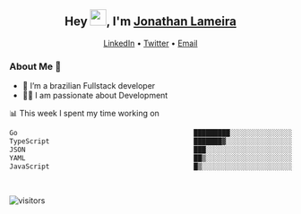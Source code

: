 <h2 align="center">Hey <img src="https://github.com/TheDudeThatCode/TheDudeThatCode/blob/master/Assets/Hi.gif" width="29">, I'm <a href="https://www.linkedin.com/in/jonathanlameira/">Jonathan Lameira</a></h2>
<p align="center">
  <a href="https://www.linkedin.com/in/jonathanlameira/">LinkedIn</a> •
  <a href="https://twitter.com/jlameira">Twitter</a> •
  <a href="mailto:jlameira@gmail.com">Email</a>
</p>

### About Me 🚀
- 🌱  I’m a brazilian Fullstack developer</br>
- 👨‍💻  I am passionate about Development</br>

<!-- ![Jonathan Lameira github stats](https://github-readme-stats.vercel.app/api?username=jlameirameli&show_icons=true&hide_border=true)&nbsp;&nbsp; -->

📊 This week I spent my time working on
<!--START_SECTION:waka-->

```txt
Go                                            █████████░░░░░░░░░░░░░░░░   36.48 %
TypeScript                                    ███████▓░░░░░░░░░░░░░░░░░   30.42 %
JSON                                          ███░░░░░░░░░░░░░░░░░░░░░░   11.59 %
YAML                                          ██▒░░░░░░░░░░░░░░░░░░░░░░   08.71 %
JavaScript                                    █▒░░░░░░░░░░░░░░░░░░░░░░░   05.88 %
```

<!--END_SECTION:waka-->

<br />

![visitors](https://visitor-badge.laobi.icu/badge?page_id=jlameira.jlameira)
